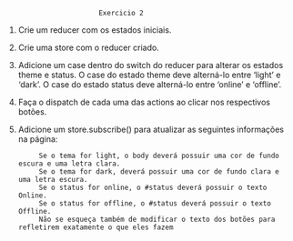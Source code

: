                            Exercicio 2

1. Crie um reducer com os estados iniciais.

2. Crie uma store com o reducer criado.

3. Adicione um case dentro do switch do reducer para alterar os estados theme e status. O case do estado theme deve alterná-lo entre ‘light’ e ‘dark’. O case do estado status deve alterná-lo entre ‘online’ e ‘offline’.

4. Faça o dispatch de cada uma das actions ao clicar nos respectivos botões.

5. Adicione um store.subscribe() para atualizar as seguintes informações na página:

            Se o tema for light, o body deverá possuir uma cor de fundo escura e uma letra clara.
            Se o tema for dark, deverá possuir uma cor de fundo clara e uma letra escura.
            Se o status for online, o #status deverá possuir o texto Online.
            Se o status for offline, o #status deverá possuir o texto Offline.
            Não se esqueça também de modificar o texto dos botões para refletirem exatamente o que eles fazem